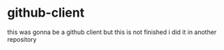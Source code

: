 # github-client


this was gonna be a github client but this is not finished i did it in another repository
